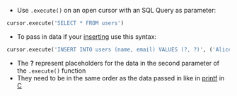 - Use `.execute()` on an open cursor with an SQL Query as parameter:

```python
cursor.execute('SELECT * FROM users')
```

- To pass in data if your [inserting](insert.md) use this syntax:

```python
cursor.execute('INSERT INTO users (name, email) VALUES (?, ?)', ('Alice', 'alice@example.com'))
```

- The **?** represent placeholders for the data in the second parameter of the `.execute()` function
- They need to be in the same order as the data passed in like in [printf](computer-science/docs/c/output.md) in [C](contents-c.md)
